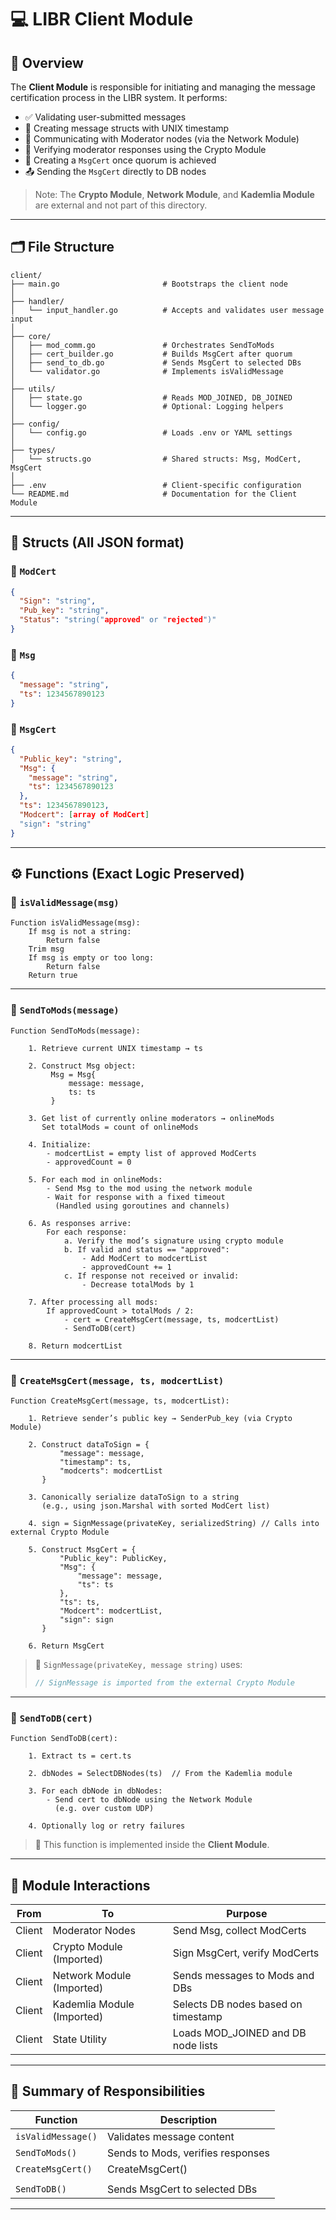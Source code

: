 # 💻 LIBR Client Module

## 📌 Overview

The **Client Module** is responsible for initiating and managing the message certification process in the LIBR system. It performs:

- ✅ Validating user-submitted messages
- 🧾 Creating message structs with UNIX timestamp
- 🤝 Communicating with Moderator nodes (via the Network Module)
- 🔐 Verifying moderator responses using the Crypto Module
- 🧠 Creating a `MsgCert` once quorum is achieved
- 📤 Sending the `MsgCert` directly to DB nodes

> Note: The **Crypto Module**, **Network Module**, and **Kademlia Module** are external and not part of this directory.

---

## 🗂️ File Structure

```text
client/
├── main.go                       # Bootstraps the client node
│
├── handler/
│   └── input_handler.go          # Accepts and validates user message input
│
├── core/
│   ├── mod_comm.go               # Orchestrates SendToMods
│   ├── cert_builder.go           # Builds MsgCert after quorum
│   ├── send_to_db.go             # Sends MsgCert to selected DBs
│   └── validator.go              # Implements isValidMessage
│
├── utils/
│   ├── state.go                  # Reads MOD_JOINED, DB_JOINED
│   └── logger.go                 # Optional: Logging helpers
│
├── config/
│   └── config.go                 # Loads .env or YAML settings
│
├── types/
│   └── structs.go                # Shared structs: Msg, ModCert, MsgCert
│
├── .env                          # Client-specific configuration
└── README.md                     # Documentation for the Client Module
```

---

## 🧩 Structs (All JSON format)

### 🔸 `ModCert`
```json
{
  "Sign": "string",
  "Pub_key": "string",
  "Status": "string("approved" or "rejected")" 
}
```

### 🔸 `Msg`
```json
{
  "message": "string",
  "ts": 1234567890123
}
```

### 🔸 `MsgCert`
```json
{
  "Public_key": "string",
  "Msg": {
    "message": "string",
    "ts": 1234567890123
  },
  "ts": 1234567890123,
  "Modcert": [array of ModCert]
  "sign": "string"
}
```

---

## ⚙️ Functions (Exact Logic Preserved)

### 🔹 `isValidMessage(msg)`

```
Function isValidMessage(msg):
    If msg is not a string:
        Return false
    Trim msg
    If msg is empty or too long:
        Return false
    Return true
```

---

### 🔹 `SendToMods(message)`

```
Function SendToMods(message):

    1. Retrieve current UNIX timestamp → ts

    2. Construct Msg object:
         Msg = Msg{
             message: message,
             ts: ts
         }

    3. Get list of currently online moderators → onlineMods
       Set totalMods = count of onlineMods

    4. Initialize:
        - modcertList = empty list of approved ModCerts
        - approvedCount = 0

    5. For each mod in onlineMods:
        - Send Msg to the mod using the network module
        - Wait for response with a fixed timeout
          (Handled using goroutines and channels)

    6. As responses arrive:
        For each response:
            a. Verify the mod’s signature using crypto module
            b. If valid and status == "approved":
                - Add ModCert to modcertList
                - approvedCount += 1
            c. If response not received or invalid:
                - Decrease totalMods by 1

    7. After processing all mods:
        If approvedCount > totalMods / 2:
            - cert = CreateMsgCert(message, ts, modcertList)
            - SendToDB(cert)

    8. Return modcertList
```

---

### 🔹 `CreateMsgCert(message, ts, modcertList)`

```
Function CreateMsgCert(message, ts, modcertList):

    1. Retrieve sender’s public key → SenderPub_key (via Crypto Module)

    2. Construct dataToSign = {
           "message": message,
           "timestamp": ts,
           "modcerts": modcertList
       }

    3. Canonically serialize dataToSign to a string
       (e.g., using json.Marshal with sorted ModCert list)

    4. sign = SignMessage(privateKey, serializedString) // Calls into external Crypto Module

    5. Construct MsgCert = {
           "Public_key": PublicKey,
           "Msg": {
               "message": message,
               "ts": ts
           },
           "ts": ts,
           "Modcert": modcertList,
           "sign": sign
       }

    6. Return MsgCert
```

> 🔐 `SignMessage(privateKey, message string)` uses:
> ```go
> // SignMessage is imported from the external Crypto Module
> ```

---

### 🔹 `SendToDB(cert)`

```
Function SendToDB(cert):

    1. Extract ts = cert.ts

    2. dbNodes = SelectDBNodes(ts)  // From the Kademlia module

    3. For each dbNode in dbNodes:
        - Send cert to dbNode using the Network Module
          (e.g. over custom UDP)

    4. Optionally log or retry failures
```

> 🧠 This function is implemented inside the **Client Module**.

---

## 🔄 Module Interactions

| From        | To              | Purpose                                      |
|-------------|------------------|----------------------------------------------|
| Client      | Moderator Nodes | Send Msg, collect ModCerts                   |
| Client      | Crypto Module (Imported)  | Sign MsgCert, verify ModCerts                |
| Client      | Network Module (Imported) | Sends messages to Mods and DBs               |
| Client      | Kademlia Module (Imported) | Selects DB nodes based on timestamp          |
| Client      | State Utility   | Loads MOD_JOINED and DB node lists           |

---

## 🧠 Summary of Responsibilities

| Function           | Description                              |
|--------------------|------------------------------------------|
| `isValidMessage()` | Validates message content                |
| `SendToMods()`     | Sends to Mods, verifies responses        |
| `CreateMsgCert()`  | CreateMsgCert() | Builds cert; signs via external Crypto Module
            |
| `SendToDB()`       | Sends MsgCert to selected DBs            |

---
